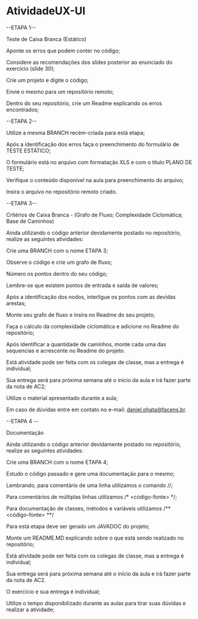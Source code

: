 # AtividadeUX-UI

--ETAPA 1--

Teste de Caixa Branca (Estático)

Aponte os erros que podem conter no código;

Considere as recomendações dos slides posterior ao enunciado do exercício (slide 30);

Crie um projeto e digite o código;

Envie o mesmo para um repositório remoto;

Dentro do seu repositório, crie um Readme explicando os erros encontrados;

--ETAPA 2--

Utilize a mesma BRANCH recém-criada para está etapa;

Após a identificação dos erros faça o preenchimento do formulário de TESTE ESTÁTICO;

O formulário está no arquivo com formatação XLS e com o título PLANO DE TESTE;

Verifique o conteúdo disponível na aula para preenchimento do arquivo;

Insira o arquivo no repositório remoto criado.

--ETAPA 3--

Critérios de Caixa Branca - (Grafo de Fluxo; Complexidade Ciclomática; Base de Caminhos)

Ainda utilizando o código anterior devidamente postado no repositório, realize as seguintes atividades:

Crie uma BRANCH com o nome ETAPA 3;

Observe o código e crie um grafo de fluxo;

Número os pontos dentro do seu código;

Lembre-se que existem pontos de entrada e saída de valores;

Após a identificação dos nodos, interligue os pontos com as devidas arestas;

Monte seu grafo de fluxo e insira no Readme do seu projeto;

Faça o cálculo da complexidade ciclomática e adicione no Readme do repositório;

Após identificar a quantidade de caminhos, monte cada uma das sequencias e acrescente no Readme do projeto.

Está atividade pode ser feita com os colegas de classe, mas a entrega é individual;

Sua entrega será para próxima semana até o início da aula e irá fazer parte da nota de AC2;

Utilize o material apresentado durante a aula;

Em caso de dúvidas entre em contato no e-mail: daniel.ohata@facens.br.

--ETAPA 4 --

Documentação

Ainda utilizando o código anterior devidamente postado no repositório, realize as seguintes atividades:

Crie uma BRANCH com o nome ETAPA 4;

Estudo o código passado e gere uma documentação para o mesmo;

Lembrando, para comentário de uma linha utilizamos o comando //;

Para comentários de múltiplas linhas utilizamos /* <código-fonte> */;

Para documentação de classes, métodos e variáveis utilizamos /** <código-fonte> **/

Para está etapa deve ser gerado um JAVADOC do projeto;

Monte um README.MD explicando sobre o que está sendo realizado no repositório;

Está atividade pode ser feita com os colegas de classe, mas a entrega é individual;

Sua entrega será para próxima semana até o início da aula e irá fazer parte da nota de AC2.

O exercício e sua entrega é individual;

Utilize o tempo disponibilizado durante as aulas para tirar suas dúvidas e realizar a atividade;



 
